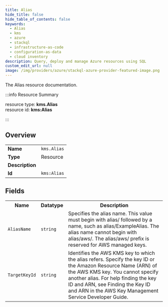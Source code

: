 ```yaml
---
title: Alias
hide_title: false
hide_table_of_contents: false
keywords:
  - Alias
  - kms
  - azure
  - stackql
  - infrastructure-as-code
  - configuration-as-data
  - cloud inventory
description: Query, deploy and manage Azure resources using SQL
custom_edit_url: null
image: /img/providers/azure/stackql-azure-provider-featured-image.png
---
```

The Alias resource documentation.

:::info Resource Summary

<div class="row">
<div class="providerDocColumn">
<span>resource type:&nbsp;<b>kms.Alias</b></span><br />
<span>resource id:&nbsp;<b>kms:Alias</b></span><br />
</div>
</div>

:::

## Overview
<table><tbody>
<tr><td><b>Name</b></td><td><code>kms.Alias</code></td></tr>
<tr><td><b>Type</b></td><td>Resource</td></tr>
<tr><td><b>Description</b></td><td></td></tr>
<tr><td><b>Id</b></td><td><code>kms:Alias</code></td></tr>
</tbody></table>

## Fields
<table><tbody>
<tr><th>Name</th><th>Datatype</th><th>Description</th></tr>
<tr><td><code>AliasName</code></td><td><code>string</code></td><td>Specifies the alias name. This value must begin with alias/ followed by a name, such as alias/ExampleAlias. The alias name cannot begin with alias/aws/. The alias/aws/ prefix is reserved for AWS managed keys.</td></tr><tr><td><code>TargetKeyId</code></td><td><code>string</code></td><td>Identifies the AWS KMS key to which the alias refers. Specify the key ID or the Amazon Resource Name (ARN) of the AWS KMS key. You cannot specify another alias. For help finding the key ID and ARN, see Finding the Key ID and ARN in the AWS Key Management Service Developer Guide.</td></tr>
</tbody></table>